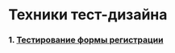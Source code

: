 # Техники тест-дизайна

### 1. [Тестирование формы регистрации](https://docs.google.com/spreadsheets/d/1pK5M2Xv-E7-1u7Hrw8f10OfIqEqwjERz1YSb519fu-0/edit?usp=sharing)


